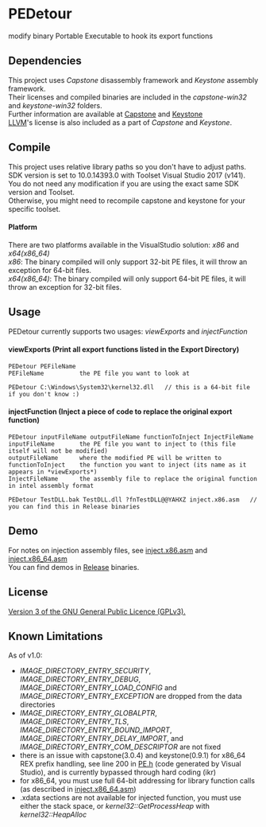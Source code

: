 PEDetour
========
modify binary Portable Executable to hook its export functions  

## Dependencies

This project uses *Capstone* disassembly framework and *Keystone* assembly framework.  
Their licenses and compiled binaries are included in the *capstone-win32* and *keystone-win32* folders.  
Further information are available at [Capstone](http://www.capstone-engine.org) and [Keystone](http://www.keystone-engine.org)  
[LLVM](http://llvm.org/)'s license is also included as a part of *Capstone* and *Keystone*.  

## Compile

This project uses relative library paths so you don't have to adjust paths.  
SDK version is set to 10.0.14393.0 with Toolset Visual Studio 2017 (v141).  
You do not need any modification if you are using the exact same SDK version and Toolset.  
Otherwise, you might need to recompile capstone and keystone for your specific toolset.  

#### Platform 

There are two platforms available in the VisualStudio solution: *x86* and *x64(x86_64)*  
*x86*: The binary compiled will only support 32-bit PE files, it will throw an exception for 64-bit files.  
*x64(x86_64)*: The binary compiled will only support 64-bit PE files, it will throw an exception for 32-bit files.  

## Usage

PEDetour currently supports two usages: *viewExports* and *injectFunction*  

#### viewExports (Print all export functions listed in the Export Directory)

```
PEDetour PEFileName
PEFileName          the PE file you want to look at
```

```
PEDetour C:\Windows\System32\kernel32.dll   // this is a 64-bit file if you don't know :)
```

#### injectFunction (Inject a piece of code to replace the original export function)

```
PEDetour inputFileName outputFileName functionToInject InjectFileName
inputFileName       the PE file you want to inject to (this file itself will not be modified)
outputFileName      where the modified PE will be written to
functionToInject    the function you want to inject (its name as it appears in *viewExports*)
InjectFileName      the assembly file to replace the original function in intel assembly format  
```

```
PEDetour TestDLL.bak TestDLL.dll ?fnTestDLL@@YAHXZ inject.x86.asm   // you can find this in Release binaries
```

## Demo

For notes on injection assembly files, see [inject.x86.asm](https://github.com/chen-charles/PEDetour/blob/master/PEDetour/inject.x86.asm) and [inject.x86_64.asm](https://github.com/chen-charles/PEDetour/blob/master/PEDetour/inject.x86_64.asm)  
You can find demos in [Release](https://github.com/chen-charles/PEDetour/releases) binaries. 

## License

[Version 3 of the GNU General Public Licence (GPLv3).](https://github.com/chen-charles/PEDetour/blob/master/LICENSE)  

## Known Limitations

As of v1.0:  
* *IMAGE_DIRECTORY_ENTRY_SECURITY*, *IMAGE_DIRECTORY_ENTRY_DEBUG*, *IMAGE_DIRECTORY_ENTRY_LOAD_CONFIG* and *IMAGE_DIRECTORY_ENTRY_EXCEPTION* are dropped from the data directories  
* *IMAGE_DIRECTORY_ENTRY_GLOBALPTR*, *IMAGE_DIRECTORY_ENTRY_TLS*, *IMAGE_DIRECTORY_ENTRY_BOUND_IMPORT*, *IMAGE_DIRECTORY_ENTRY_DELAY_IMPORT*, and *IMAGE_DIRECTORY_ENTRY_COM_DESCRIPTOR* are not fixed  
* there is an issue with capstone(3.0.4) and keystone(0.9.1) for x86_64 REX prefix handling, see line 200 in [PE.h](https://github.com/chen-charles/PEDetour/blob/master/PEDetour/PE.h) (code generated by Visual Studio), and is currently bypassed through hard coding (ikr)  
* for x86_64, you must use full 64-bit addressing for library function calls (as described in [inject.x86_64.asm](https://github.com/chen-charles/PEDetour/blob/master/PEDetour/inject.x86_64.asm))  
* .xdata sections are not available for injected function, you must use either the stack space, or *kernel32::GetProcessHeap* with *kernel32::HeapAlloc*  

